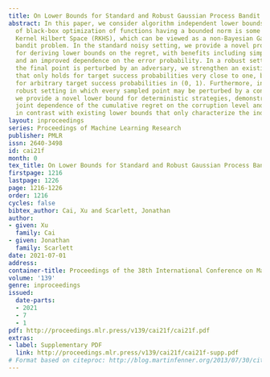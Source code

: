 ```yaml
---
title: On Lower Bounds for Standard and Robust Gaussian Process Bandit Optimization
abstract: In this paper, we consider algorithm independent lower bounds for the problem
  of black-box optimization of functions having a bounded norm is some Reproducing
  Kernel Hilbert Space (RKHS), which can be viewed as a non-Bayesian Gaussian process
  bandit problem. In the standard noisy setting, we provide a novel proof technique
  for deriving lower bounds on the regret, with benefits including simplicity, versatility,
  and an improved dependence on the error probability. In a robust setting in which
  the final point is perturbed by an adversary, we strengthen an existing lower bound
  that only holds for target success probabilities very close to one, by allowing
  for arbitrary target success probabilities in (0, 1). Furthermore, in a distinct
  robust setting in which every sampled point may be perturbed by a constrained adversary,
  we provide a novel lower bound for deterministic strategies, demonstrating an inevitable
  joint dependence of the cumulative regret on the corruption level and the time horizon,
  in contrast with existing lower bounds that only characterize the individual dependencies.
layout: inproceedings
series: Proceedings of Machine Learning Research
publisher: PMLR
issn: 2640-3498
id: cai21f
month: 0
tex_title: On Lower Bounds for Standard and Robust Gaussian Process Bandit Optimization
firstpage: 1216
lastpage: 1226
page: 1216-1226
order: 1216
cycles: false
bibtex_author: Cai, Xu and Scarlett, Jonathan
author:
- given: Xu
  family: Cai
- given: Jonathan
  family: Scarlett
date: 2021-07-01
address:
container-title: Proceedings of the 38th International Conference on Machine Learning
volume: '139'
genre: inproceedings
issued:
  date-parts:
  - 2021
  - 7
  - 1
pdf: http://proceedings.mlr.press/v139/cai21f/cai21f.pdf
extras:
- label: Supplementary PDF
  link: http://proceedings.mlr.press/v139/cai21f/cai21f-supp.pdf
# Format based on citeproc: http://blog.martinfenner.org/2013/07/30/citeproc-yaml-for-bibliographies/
---
```

